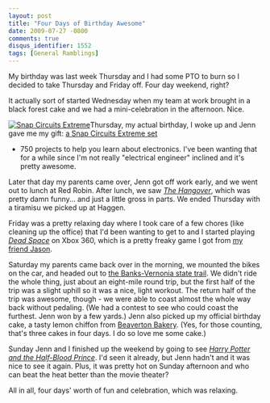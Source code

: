 ```yaml
---
layout: post
title: "Four Days of Birthday Awesome"
date: 2009-07-27 -0800
comments: true
disqus_identifier: 1552
tags: [General Ramblings]
---
```

My birthday was last week Thursday and I had some PTO to burn so I
decided to take Thursday and Friday off. Four day weekend, right?

It actually sort of started Wednesday when my team at work brought in a
black forest cake and we had a mini-celebration in the afternoon. Nice.

[![Snap Circuits
Extreme](http://ecx.images-amazon.com/images/I/81bm2uqf%2B4L._SL500_AA200_.jpg)](http://www.amazon.com/gp/product/B0002AHQWS?ie=UTF8&tag=mhsvortex&linkCode=as2&camp=1789&creative=9325&creativeASIN=B0002AHQWS)Thursday,
my actual birthday, I woke up and Jenn gave me my gift: [a Snap Circuits
Extreme
set](http://www.amazon.com/gp/product/B0002AHQWS?ie=UTF8&tag=mhsvortex&linkCode=as2&camp=1789&creative=9325&creativeASIN=B0002AHQWS)

- 750 projects to help you learn about electronics. I've been wanting
that for a while since I'm not really "electrical engineer" inclined and
it's pretty awesome.

Later that day my parents came over, Jenn got off work early, and we
went out to lunch at Red Robin. After lunch, we saw *[The
Hangover](http://www.imdb.com/title/tt1119646/)*, which was pretty damn
funny... and just a little gross in parts. We ended Thursday with a
tiramisu we picked up at Haggen.

Friday was a pretty relaxing day where I took care of a few chores (like
cleaning up the office) that I'd been wanting to get to and I started
playing *[Dead
Space](http://www.amazon.com/gp/product/B000X1PE16?ie=UTF8&tag=mhsvortex&linkCode=as2&camp=1789&creative=9325&creativeASIN=B000X1PE16)*
on Xbox 360, which is a pretty freaky game I got from [my friend
Jason](http://www.behnkestudio.com/).

Saturday my parents came back over in the morning, we mounted the bikes
on the car, and headed out to [the Banks-Vernonia state
trail](http://www.oregonstateparks.org/park_145.php). We didn't ride the
whole thing, just about an eight-mile round trip, but the first half of
the trip was a slight uphill so it was a nice, light workout. The return
half of the trip was awesome, though - we were able to coast almost the
whole way back without pedaling. (We had a contest to see who could
coast the furthest. Jenn won by a few yards.) Jenn also picked up my
official birthday cake, a tasty lemon chiffon from [Beaverton
Bakery](http://www.beavertonbakery.com/). (Yes, for those counting,
that's three cakes in four days. I do so love me some cake.)

Sunday Jenn and I finished up the weekend by going to see *[Harry Potter
and the Half-Blood Prince](http://www.imdb.com/title/tt0417741/)*. I'd
seen it already, but Jenn hadn't and it was nice to see it again. Plus,
it was pretty hot on Sunday afternoon and who can beat the heat better
than the movie theater?

All in all, four days' worth of fun and celebration, which was relaxing.
